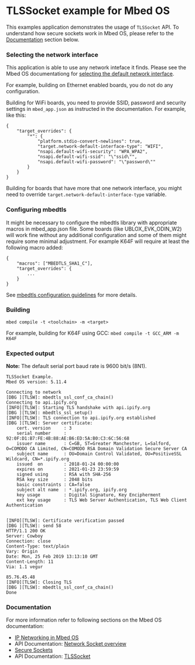 # TLSSocket example for Mbed OS

This examples application demonstrates the usage of `TLSSocket` API. To understand how secure sockets work in Mbed OS, please refer to the [Documentation](#documentation) section below.

### Selecting the network interface

This application is able to use any network inteface it finds. Please see the Mbed OS documentationg for [selecting the default network interface](https://os.mbed.com/docs/latest/apis/network-interfaces.html).

For example, building on Ethernet enabled boards, you do not do any configuration.

Building for WiFi boards, you need to provide SSID, password and security settings in `mbed_app.json` as instructed in the documentation. For example, like this:

```
{
    "target_overrides": {
        "*": {
            "platform.stdio-convert-newlines": true,
            "target.network-default-interface-type": "WIFI",
            "nsapi.default-wifi-security": "WPA_WPA2",
            "nsapi.default-wifi-ssid": "\"ssid\"",
            "nsapi.default-wifi-password": "\"password\""
        }
    }
}
```

Building for boards that have more that one network interface, you might need to override `target.network-default-interface-type` variable.

### Configuring mbedtls

It might be necessary to configure the mbedtls library with appropriate macros in mbed_app.json file. Some boards (like UBLOX_EVK_ODIN_W2) will work fine without any additional configuration and some of them might require some minimal adjustment. For example K64F will require at least the following macro added:

```
{
    "macros": ["MBEDTLS_SHA1_C"],
    "target_overrides": {
        ...
    }
}
```

See [mbedtls configuration guidelines](https://github.com/ARMmbed/mbed-os/tree/master/features/mbedtls#configuring-mbed-tls-features) for more details.

### Building

```
mbed compile -t <toolchain> -m <target>
```

For example, building for K64F using GCC: `mbed compile -t GCC_ARM -m K64F`

### Expected output ###

**Note:** The default serial port baud rate is 9600 bit/s (8N1).

```
TLSSocket Example.
Mbed OS version: 5.11.4

Connecting to network
[DBG ][TLSW]: mbedtls_ssl_conf_ca_chain()
Connecting to api.ipify.org
[INFO][TLSW]: Starting TLS handshake with api.ipify.org
[DBG ][TLSW]: mbedtls_ssl_setup()
[INFO][TLSW]: TLS connection to api.ipify.org established
[DBG ][TLSW]: Server certificate:
    cert. version     : 3
    serial number     : 92:0F:D1:B7:FE:4B:88:AE:B6:ED:5A:B0:C3:6C:56:68
    issuer name       : C=GB, ST=Greater Manchester, L=Salford, O=COMODO CA Limited, CN=COMODO RSA Domain Validation Secure Server CA
    subject name      : OU=Domain Control Validated, OU=PositiveSSL Wildcard, CN=*.ipify.org
    issued  on        : 2018-01-24 00:00:00
    expires on        : 2021-01-23 23:59:59
    signed using      : RSA with SHA-256
    RSA key size      : 2048 bits
    basic constraints : CA=false
    subject alt name  : *.ipify.org, ipify.org
    key usage         : Digital Signature, Key Encipherment
    ext key usage     : TLS Web Server Authentication, TLS Web Client Authentication


[INFO][TLSW]: Certificate verification passed
[DBG ][TLSW]: send 58
HTTP/1.1 200 OK
Server: Cowboy
Connection: close
Content-Type: text/plain
Vary: Origin
Date: Mon, 25 Feb 2019 13:13:10 GMT
Content-Length: 11
Via: 1.1 vegur

85.76.45.48
[INFO][TLSW]: Closing TLS
[DBG ][TLSW]: mbedtls_ssl_conf_ca_chain()
Done
```

### Documentation ###

For more information refer to following sections on the Mbed OS documentation:

* [IP Networking in Mbed OS](https://os.mbed.com/docs/mbed-os/latest/reference/ip-networking.html)
* API Documentation: [Network Socket overview](https://os.mbed.com/docs/mbed-os/latest/apis/network-socket.html)
* [Secure Sockets](https://os.mbed.com/docs/mbed-os/latest/reference/secure-socket.html)
* API Documentation: [TLSSocket](https://os.mbed.com/docs/mbed-os/latest/apis/tlssocket.html)

